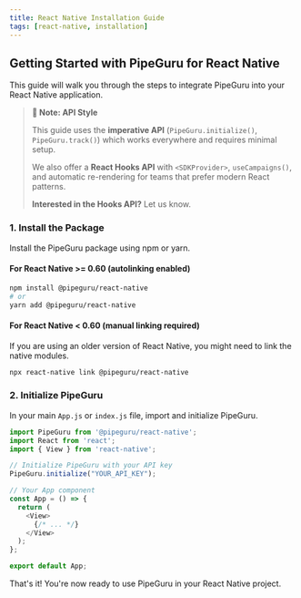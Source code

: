 ```yaml
---
title: React Native Installation Guide
tags: [react-native, installation]
---
```


## Getting Started with PipeGuru for React Native

This guide will walk you through the steps to integrate PipeGuru into your React Native application.

> **📘 Note: API Style**
>
> This guide uses the **imperative API** (`PipeGuru.initialize()`, `PipeGuru.track()`) which works everywhere and requires minimal setup.
>
> We also offer a **React Hooks API** with `<SDKProvider>`, `useCampaigns()`, and automatic re-rendering for teams that prefer modern React patterns.
>
> **Interested in the Hooks API?** Let us know.

### 1. Install the Package

Install the PipeGuru package using npm or yarn.

#### For React Native >= 0.60 (autolinking enabled)

```bash
npm install @pipeguru/react-native
# or
yarn add @pipeguru/react-native
```

#### For React Native < 0.60 (manual linking required)

If you are using an older version of React Native, you might need to link the native modules.

```bash
npx react-native link @pipeguru/react-native
```

### 2. Initialize PipeGuru

In your main `App.js` or `index.js` file, import and initialize PipeGuru.

```javascript
import PipeGuru from '@pipeguru/react-native';
import React from 'react';
import { View } from 'react-native';

// Initialize PipeGuru with your API key
PipeGuru.initialize("YOUR_API_KEY");

// Your App component
const App = () => {
  return (
    <View>
      {/* ... */}
    </View>
  );
};

export default App;
```

That's it! You're now ready to use PipeGuru in your React Native project.
